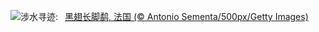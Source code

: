 ![](https://www.bing.com/th?id=OHR.Echasse_ZH-CN0670369582_UHD.jpg&w=1000)涉水寻迹:&nbsp;&ensp;[黑翅长脚鹬, 法国 (© Antonio Sementa/500px/Getty Images)](https://www.bing.com/th?id=OHR.Echasse_ZH-CN0670369582_UHD.jpg)
<br><br/>
